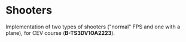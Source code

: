 # Shooters

Implementation of two types of shooters ("normal" FPS and one with a plane), for CEV course (**B-TS3DV1OA2223**).

